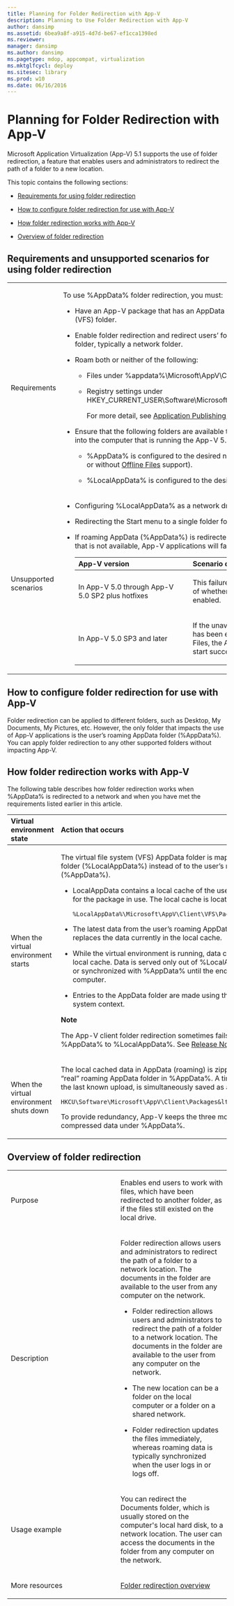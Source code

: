 ```yaml
---
title: Planning for Folder Redirection with App-V
description: Planning to Use Folder Redirection with App-V
author: dansimp
ms.assetid: 6bea9a8f-a915-4d7d-be67-ef1cca1398ed
ms.reviewer: 
manager: dansimp
ms.author: dansimp
ms.pagetype: mdop, appcompat, virtualization
ms.mktglfcycl: deploy
ms.sitesec: library
ms.prod: w10
ms.date: 06/16/2016
---
```



# Planning for Folder Redirection with App-V


Microsoft Application Virtualization (App-V) 5.1 supports the use of folder redirection, a feature that enables users and administrators to redirect the path of a folder to a new location.

This topic contains the following sections:

-   [Requirements for using folder redirection](#bkmk-folder-redir-reqs)

-   [How to configure folder redirection for use with App-V](#bkmk-folder-redir-cfg)

-   [How folder redirection works with App-V](#bkmk-folder-redir-works)

-   [Overview of folder redirection](#bkmk-folder-redir-overview)

## <a href="" id="bkmk-folder-redir-reqs"></a>Requirements and unsupported scenarios for using folder redirection


<table>
<colgroup>
<col width="50%" />
<col width="50%" />
</colgroup>
<tbody>
<tr class="odd">
<td align="left"><p>Requirements</p></td>
<td align="left"><p>To use %AppData% folder redirection, you must:</p>
<ul>
<li><p>Have an App-V package that has an AppData virtual file system (VFS) folder.</p></li>
<li><p>Enable folder redirection and redirect users’ folders to a shared folder, typically a network folder.</p></li>
<li><p>Roam both or neither of the following:</p>
<ul>
<li><p>Files under %appdata%\Microsoft\AppV\Client\Catalog</p></li>
<li><p>Registry settings under HKEY_CURRENT_USER\Software\Microsoft\AppV\Client\Packages</p>
<p>For more detail, see <a href="application-publishing-and-client-interaction.md#bkmk-clt-inter-roam-reqs" data-raw-source="[Application Publishing and Client Interaction](application-publishing-and-client-interaction.md#bkmk-clt-inter-roam-reqs)">Application Publishing and Client Interaction</a>.</p></li>
</ul></li>
<li><p>Ensure that the following folders are available to each user who logs into the computer that is running the App-V 5.0 SP2 or later client:</p>
<ul>
<li><p>%AppData% is configured to the desired network location (with or without <a href="https://technet.microsoft.com/library/cc780552.aspx" data-raw-source="[Offline Files](https://technet.microsoft.com/library/cc780552.aspx)">Offline Files</a> support).</p></li>
<li><p>%LocalAppData% is configured to the desired local folder.</p></li>
</ul></li>
</ul></td>
</tr>
<tr class="even">
<td align="left"><p>Unsupported scenarios</p></td>
<td align="left"><ul>
<li><p>Configuring %LocalAppData% as a network drive.</p></li>
<li><p>Redirecting the Start menu to a single folder for multiple users.</p></li>
<li><p>If roaming AppData (%AppData%) is redirected to a network share that is not available, App-V applications will fail to launch as follows:</p>
<table>
<colgroup>
<col width="50%" />
<col width="50%" />
</colgroup>
<thead>
<tr class="header">
<th align="left">App-V version</th>
<th align="left">Scenario description</th>
</tr>
</thead>
<tbody>
<tr class="odd">
<td align="left"><p>In App-V 5.0 through App-V 5.0 SP2 plus hotfixes</p></td>
<td align="left"><p>This failure will occur regardless of whether Offline Files is enabled.</p></td>
</tr>
<tr class="even">
<td align="left"><p>In App-V 5.0 SP3 and later</p></td>
<td align="left"><p>If the unavailable network share has been enabled for Offline Files, the App-V application will start successfully.</p></td>
</tr>
</tbody>
</table>
<p> </p></li>
</ul></td>
</tr>
</tbody>
</table>



## <a href="" id="bkmk-folder-redir-cfg"></a>How to configure folder redirection for use with App-V


Folder redirection can be applied to different folders, such as Desktop, My Documents, My Pictures, etc. However, the only folder that impacts the use of App-V applications is the user’s roaming AppData folder (%AppData%). You can apply folder redirection to any other supported folders without impacting App-V.

## <a href="" id="bkmk-folder-redir-works"></a>How folder redirection works with App-V


The following table describes how folder redirection works when %AppData% is redirected to a network and when you have met the requirements listed earlier in this article.

<table>
<colgroup>
<col width="50%" />
<col width="50%" />
</colgroup>
<thead>
<tr class="header">
<th align="left">Virtual environment state</th>
<th align="left">Action that occurs</th>
</tr>
</thead>
<tbody>
<tr class="odd">
<td align="left"><p>When the virtual environment starts</p></td>
<td align="left"><p>The virtual file system (VFS) AppData folder is mapped to the local AppData folder (%LocalAppData%) instead of to the user’s roaming AppData folder (%AppData%).</p>
<ul>
<li><p>LocalAppData contains a local cache of the user’s roaming AppData folder for the package in use. The local cache is located under:</p>
<p><code>%LocalAppData%\Microsoft\AppV\Client\VFS\PackageGUID\AppData</code></p></li>
<li><p>The latest data from the user’s roaming AppData folder is copied to and replaces the data currently in the local cache.</p></li>
<li><p>While the virtual environment is running, data continues to be saved to the local cache. Data is served only out of %LocalAppData% and is not moved or synchronized with %AppData% until the end user shuts down the computer.</p></li>
<li><p>Entries to the AppData folder are made using the user context, not the system context.</p></li>
</ul>
<div class="alert">
<strong>Note</strong><br/><p>The App-V client folder redirection sometimes fails to move files from %AppData% to %LocalAppData%. See <a href="release-notes-for-app-v-50-sp2.md#bkmk-folderredirection" data-raw-source="[Release Notes for App-V 5.0 SP2](release-notes-for-app-v-50-sp2.md#bkmk-folderredirection)">Release Notes for App-V 5.0 SP2</a>.</p>
</div>
<div>

</div></td>
</tr>
<tr class="even">
<td align="left"><p>When the virtual environment shuts down</p></td>
<td align="left"><p>The local cached data in AppData (roaming) is zipped up and copied to the “real” roaming AppData folder in %AppData%. A time stamp, which indicates the last known upload, is simultaneously saved as a registry key under:</p>
<p><code>HKCU\Software\Microsoft\AppV\Client\Packages&amp;lt;PACKAGE_GUID&gt;\AppDataTime</code></p>
<p>To provide redundancy, App-V keeps the three most recent copies of the compressed data under %AppData%.</p></td>
</tr>
</tbody>
</table>



## <a href="" id="bkmk-folder-redir-overview"></a>Overview of folder redirection


<table>
<colgroup>
<col width="50%" />
<col width="50%" />
</colgroup>
<tbody>
<tr class="odd">
<td align="left"><p>Purpose</p></td>
<td align="left"><p>Enables end users to work with files, which have been redirected to another folder, as if the files still existed on the local drive.</p></td>
</tr>
<tr class="even">
<td align="left"><p>Description</p></td>
<td align="left"><p>Folder redirection allows users and administrators to redirect the path of a folder to a network location. The documents in the folder are available to the user from any computer on the network.</p>
<ul>
<li><p>Folder redirection allows users and administrators to redirect the path of a folder to a network location. The documents in the folder are available to the user from any computer on the network.</p></li>
<li><p>The new location can be a folder on the local computer or a folder on a shared network.</p></li>
<li><p>Folder redirection updates the files immediately, whereas roaming data is typically synchronized when the user logs in or logs off.</p></li>
</ul></td>
</tr>
<tr class="odd">
<td align="left"><p>Usage example</p></td>
<td align="left"><p>You can redirect the Documents folder, which is usually stored on the computer&#39;s local hard disk, to a network location. The user can access the documents in the folder from any computer on the network.</p></td>
</tr>
<tr class="even">
<td align="left"><p>More resources</p></td>
<td align="left"><p><a href="https://technet.microsoft.com/library/cc778976.aspx" data-raw-source="[Folder redirection overview](https://technet.microsoft.com/library/cc778976.aspx)">Folder redirection overview</a></p></td>
</tr>
</tbody>
</table>
















